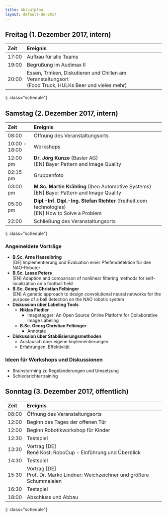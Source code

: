```yaml
---
title: Ablaufplan
layout: default-de-2017
---
```


## Freitag (1. Dezember 2017, intern)

| Zeit   | Ereignis                                |
|:-------|:----------------------------------------|
| 17:00  | Aufbau für alle Teams                   |
| 19:00  | Begrüßung im Audimax II                 |
| 20:00  | Essen, Trinken, Diskutieren und Chillen am Veranstaltungsort<br>(Food Truck, HULKs Beer und vieles mehr) |
{: class="schedule"}

## Samstag (2. Dezember 2017, intern)

| Zeit             | Ereignis                          |
|:-----------------|:----------------------------------|
| 08:00            | Öffnung des Veranstaltungsorts    |
| 10:00 -<br>18:00 | Workshops                         |
| 12:00 pm         | **Dr. Jörg Kunze** (Basler AG) <br>[EN] Bayer Pattern and Image Quality |
| 02:15 pm         | Gruppenfoto |
| 03:00 pm         | **M.Sc. Martin Krähling** (Ibeo Automotive Systems) <br>[EN] Bayer Pattern and Image Quality |
| 05:00 pm         | **Dipl.-Inf. Dipl.-Ing. Stefan Richter** (freiheit.com technologies) <br>[EN] How to Solve a Problem |
| 22:00            | Schließung des Veranstaltungsorts |
{: class="schedule"}

### Angemeldete Vorträge

* **B.Sc. Arne Hasselbring**  
[DE] Implementierung und Evaluation einer Pfeifendetektion für den NAO-Roboter
* **B.Sc. Lasse Peters**  
[EN] Adaption and comparison of nonlinear filtering methods for self-localization on a football field
* **B.Sc. Georg Christian Felbinger**  
[EN] A genetic approach to design convolutional neural networks for the purpose of a ball detection on the NAO robotic system
* **Diskussion über Labeling Tools**
    * **Niklas Fiedler** 
        * Imagetagger: An Open Source Online Platform for Collaborative Image
          Labeling
    * **B.Sc. Georg Christian Felbinger**
        * Annotate
* **Diskussion über Stabilisierungsmethoden**
    * Austausch über eigene Implementierungen
    * Erfahrungen, Effektivität

### Ideen für Workshops und Diskussionen  

* Brainstorming zu Regeländerungen und Umsetzung
* Schiedsrichtertraining

## Sonntag (3. Dezember 2017, öffentlich)

| Zeit  | Ereignis                                                                        |
| :-    | :-                                                                              |
| 08:00 | Öffnung des Veranstaltungsorts                                                  |
| 12:00 | Beginn des Tages der offenen Tür                                                |
| 12:00 | Beginn Robotikworkshop für Kinder                                               |
| 12:30 | Testspiel                                                                       |
| 13:30 | Vortrag [DE]<br>René Kost: RoboCup - Einführung und Überblick                   |
| 14:30 | Testspiel                                                                       |
| 15:30 | Vortrag [DE]<br>Prof. Dr. Marko Lindner: Weichzeichner und größere Schummeleien |
| 16:30 | Testspiel                                                                       |
| 18:00 | Abschluss und Abbau                                                             |
{: class="schedule"}
